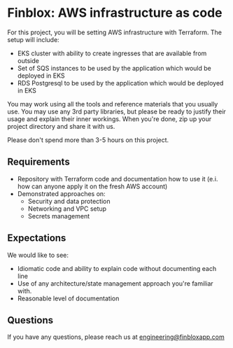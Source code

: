 # Finblox: AWS infrastructure as code

For this project, you will be setting AWS infrastructure with Terraform. 
The setup will include:

* EKS cluster with ability to create ingresses that are available from outside
* Set of SQS instances to be used by the application which would be deployed in EKS
* RDS Postgresql to be used by the application which would be deployed in EKS

You may work using all the tools and reference materials that you usually use. You may use any 3rd party libraries, but please be ready to justify their usage and explain their inner workings. When you're done, zip up your project directory and share it with us.

Please don't spend more than 3-5 hours on this project.

## Requirements

* Repository with Terraform code and documentation how to use it (e.i. how can anyone apply it on the fresh AWS account)
* Demonstrated approaches on:
    * Security and data protection
    * Networking and VPC setup
    * Secrets management  

## Expectations

We would like to see:
* Idiomatic code and ability to explain code without documenting each line
* Use of any architecture/state management approach you're familiar with. 
* Reasonable level of documentation

## Questions

If you have any questions, please reach us at engineering@finbloxapp.com